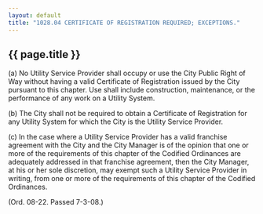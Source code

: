 ---
layout: default 
title: "1028.04 CERTIFICATE OF REGISTRATION REQUIRED; EXCEPTIONS."---

{{ page.title }}
----------------

​(a) No Utility Service Provider shall occupy or use the City Public
Right of Way without having a valid Certificate of Registration issued
by the City pursuant to this chapter. Use shall include construction,
maintenance, or the performance of any work on a Utility System.

​(b) The City shall not be required to obtain a Certificate of
Registration for any Utility System for which the City is the Utility
Service Provider.

​(c) In the case where a Utility Service Provider has a valid franchise
agreement with the City and the City Manager is of the opinion that one
or more of the requirements of this chapter of the Codified Ordinances
are adequately addressed in that franchise agreement, then the City
Manager, at his or her sole discretion, may exempt such a Utility
Service Provider in writing, from one or more of the requirements of
this chapter of the Codified Ordinances.

(Ord. 08-22. Passed 7-3-08.)
